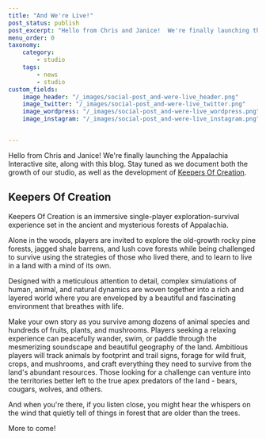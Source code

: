 ```yaml
---
title: "And We're Live!"
post_status: publish
post_excerpt: "Hello from Chris and Janice!  We're finally launching the Appalachia Interactive site, along with this blog.  Stay tuned as we document both the growth of our studio, as well as the development of Keepers Of Creation."
menu_order: 0
taxonomy:
    category:
        - studio
    tags: 
        - news
        - studio
custom_fields:
    image_header: "/_images/social-post_and-were-live_header.png"
    image_twitter: "/_images/social-post_and-were-live_twitter.png"
    image_wordpress: "/_images/social-post_and-were-live_wordpress.png"
    image_instagram: "/_images/social-post_and-were-live_instagram.png"


---
```


Hello from Chris and Janice!  We're finally launching the Appalachia Interactive site, along with this blog.  Stay tuned as we document both the growth of our studio, as well as the development of [Keepers Of Creation](https://keepersofcreation.com).

## Keepers Of Creation

Keepers Of Creation is an immersive single-player exploration-survival experience set in the ancient and mysterious forests of Appalachia.

Alone in the woods, players are invited to explore the old-growth rocky pine forests, jagged shale barrens, and lush cove forests while being challenged to survive using the strategies of those who lived there, and to learn to live in a land with a mind of its own.

Designed with a meticulous attention to detail, complex simulations of human, animal, and natural dynamics are woven together into a rich and layered world where you are enveloped by a beautiful and fascinating environment that breathes with life.  

Make your own story as you survive among dozens of animal species and hundreds of fruits, plants, and mushrooms.  Players seeking a relaxing experience can peacefully wander, swim, or paddle through the mesmerizing soundscape and beautiful geography of the land.  Ambitious players will track animals by footprint and trail signs, forage for wild fruit, crops, and mushrooms, and craft everything they need to survive from the land's abundant resources.  Those looking for a challenge can venture into the territories better left to the true apex predators of the land - bears, cougars, wolves, and others.

And when you're there, if you listen close, you might hear the whispers on the wind that quietly tell of things in forest that are older than the trees.

More to come!
